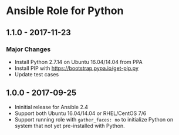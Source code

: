 Ansible Role for Python
=======================

1.1.0 - 2017-11-23
------------------

### Major Changes

-   Install Python 2.7.14 on Ubuntu 16.04/14.04 from PPA
-   Install PIP with <https://bootstrap.pypa.io/get-pip.py>
-   Update test cases

1.0.0 - 2017-09-25
------------------

-   Ininitial release for Ansible 2.4
-   Support both Ubuntu 16.04/14.04 or RHEL/CentOS 7/6
-   Support running role with `gather_faces: no` to initialize Python on system that not yet pre-installed with Python.

